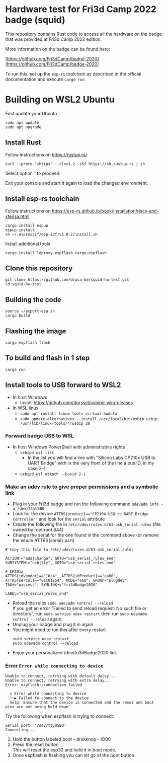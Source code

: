 # Hardware test for Fri3d Camp 2022 badge (squid)

This repository contains Rust code to access all the hardware on the badge that was provided at Fri3d Camp 2022 edition.

More information on the badge can be found here:

[https://github.com/Fri3dCamp/badge-2020](https://github.com/Fri3dCamp/badge-2020)

To run this, set up the `esp-rs` toolchain as described in the official documentation and execute `cargo run`.

# Building on WSL2 Ubuntu
First update your Ubuntu
```
sudo apt update
sudo apt upgrade
```

## Install Rust 
Follow instructions on https://rustup.rs/
```
curl --proto '=https' --tlsv1.2 -sSf https://sh.rustup.rs | sh
```
Select option 1 to proceed.

Exit your console and start it again to load the changed environment.

## Install esp-rs toolchain
Follow instructions on https://esp-rs.github.io/book/installation/riscv-and-xtensa.html
```
cargo install espup
espup install
sh ~/.espressif/esp-idf/v5.0.2/install.sh
```
Install additional tools
```
cargo install ldproxy espflash cargo-espflash
```

## Clone this repository
```
git clone https://github.com/draca-be/squid-hw-test.git
cd squid-hw-test
```

## Building the code
```
source ~/export-esp.sh
cargo build
```

## Flashing the image
```
cargo espflash flash
```

## To build and flash in 1 step
```
cargo run
```

## Install tools to USB forward to WSL2
* In host Windows
  * Install https://github.com/dorssel/usbipd-win/releases
* In WSL linux
  * `sudo apt install linux-tools-virtual hwdata`
  * `sudo update-alternatives --install /usr/local/bin/usbip usbip /usr/lib/linux-tools/*/usbip 20`

### Forward badge USB to WSL
* In host Windows PowerShell with administrative rights
  * `usbipd wsl list`
    * In the list you will find a line with "Silicon Labs CP210x USB to UART Bridge" with in the very front of the line a bus ID, in my case 2-1
  * `usbipd wsl attach --busid 2-1`

### Make an udev rule to give proper permissions and a symbolic link
* Plug in your Fri3d badge and run the following command `udevadm info -a /dev/ttyUSB0`
* Look for the device `ATTRS{product}=="CP2104 USB to UART Bridge Controller"` and look for the `serial` attribute 
* Create the following file in `/etc/udev/rules.d/61-usb_serial.rules` (file owned by root:root 644)
* Change the serial for the one found in the command above (or remove the whole ATTRS{serial} part)
```
# Copy this file to /etc/udev/rules.d/61-usb_serial.rules

ACTION!="add|change", GOTO="usb_serial_rules_end"
SUBSYSTEM!="usb|tty", GOTO="usb_serial_rules_end"

# CP201x
ATTRS{idVendor}=="10c4", ATTRS{idProduct}=="ea60", ATTRS{serial}=="01C81E54", MODE="660", GROUP="plugdev", TAG+="uaccess", SYMLINK+="fri3dBadge2020"

LABEL="usb_serial_rules_end"
```
* Reload the rules `sudo udevadm control --reload`  
  If you get an error "Failed to send reload request: No such file or directory", run `sudo service udev restart` then
  run `sudo udevadm control --reload` again.
* Unplug your badge and plug it in again
* You might need to run this after every restart
  ```
  sudo service udev restart
  sudo udevadm control --reload
  ```
* Enjoy your personalized /dev/fri3dBadge2020 link

### Error `Error while connecting to device`
```
Unable to connect, retrying with default delay...
Unable to connect, retrying with extra delay...
Error: espflash::connection_failed

  × Error while connecting to device
  ╰─▶ Failed to connect to the device
  help: Ensure that the device is connected and the reset and boot pins are not being held down`
```
Try the following when espflash is trying to connect:
```
Serial port: '/dev/ttyUSB0'
Connecting...
```
1. Hold the button labeled boot - drukknop - IO00
2. Press the reset button  
   This will reset the esp32 and hold it in boot mode.  
3. Once espflash is flashing you can let go of the boot button.
